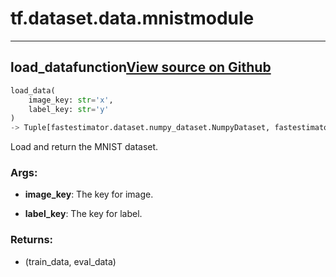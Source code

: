 # tf.dataset.data.mnist<span class="tag">module</span>

---

## load_data<span class="tag">function</span><a class="sourcelink" href=https://github.com/fastestimator/fastestimator/blob/r1.2/fastestimator/dataset/data/mnist.py/#L22-L35>View source on Github</a>
```python
load_data(
	image_key: str='x',
	label_key: str='y'
)
-> Tuple[fastestimator.dataset.numpy_dataset.NumpyDataset, fastestimator.dataset.numpy_dataset.NumpyDataset]
```
Load and return the MNIST dataset.


<h3>Args:</h3>


* **image_key**: The key for image.

* **label_key**: The key for label. 

<h3>Returns:</h3>

<ul class="return-block"><li>    (train_data, eval_data)</li></ul>

